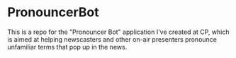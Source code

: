 # PronouncerBot

This is a repo for the "Pronouncer Bot" application I've created at CP, which is aimed at helping newscasters and other on-air presenters pronounce unfamiliar terms that pop up in the news.
